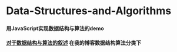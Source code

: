 # Data-Structures-and-Algorithms

#### 用JavaScript实现数据结构与算法的demo
#### [对于数据结构与算法的叙述](http://yupengfei.cn/categories/%E6%95%B0%E6%8D%AE%E7%BB%93%E6%9E%84%E7%AE%97%E6%B3%95/) 在我的博客数据结构算法分类下
